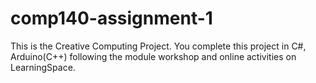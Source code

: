 # comp140-assignment-1
This is the Creative Computing Project.
You complete this project in C#, Arduino(C++) following the module workshop and online activities on LearningSpace.